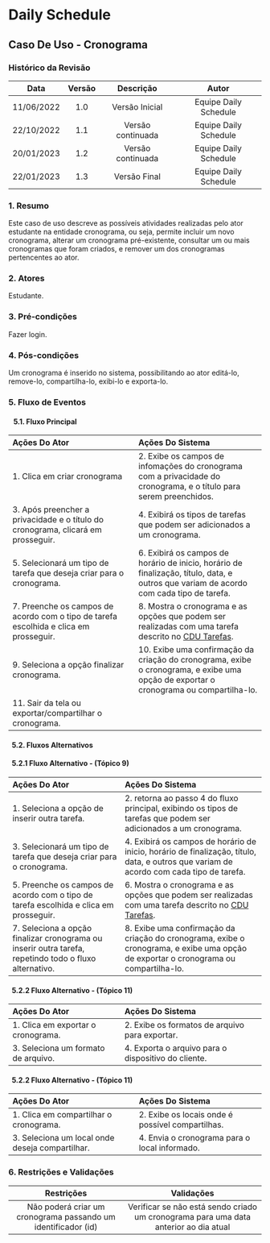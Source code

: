 # Daily Schedule 

## Caso De Uso - Cronograma 

### Histórico da Revisão 

| Data | Versão | Descrição | Autor |
| :-----: | :-----: | :-----: | :-----: |
| 11/06/2022 | 1.0 | Versão Inicial | Equipe Daily Schedule |
| 22/10/2022 | 1.1 | Versão continuada | Equipe Daily Schedule |
| 20/01/2023 | 1.2 | Versão continuada | Equipe Daily Schedule |
| 22/01/2023 | 1.3 | Versão Final | Equipe Daily Schedule |

### 1. Resumo
Este caso de uso descreve as possíveis atividades realizadas pelo ator estudante na entidade cronograma, ou seja, permite incluir um novo cronograma, alterar um cronograma pré-existente, consultar um ou mais cronogramas que foram criados, e remover um dos cronogramas pertencentes ao ator.

### 2. Atores
Estudante.

### 3. Pré-condições
Fazer login.

### 4. Pós-condições
Um cronograma é inserido no sistema, possibilitando ao ator editá-lo, remove-lo, compartilha-lo, exibi-lo e exporta-lo.

### 5. Fluxo de Eventos<br>
#### &nbsp;&nbsp;&nbsp;5.1. Fluxo Principal
| Ações Do Ator | Ações Do Sistema |
| :----- | :----- |
| 1. Clica em criar cronograma | 2. Exibe os campos de infomações do cronograma com a privacidade do cronograma, e o título para serem preenchidos.|
| 3. Após preencher a privacidade e o título do cronograma, clicará em prosseguir. | 4. Exibirá os tipos de tarefas que podem ser adicionados a um cronograma. |
| 5. Selecionará um tipo de tarefa que deseja criar para o cronograma. | 6. Exibirá os campos de horário de inicio, horário de finalização, título, data, e outros que variam de acordo com cada tipo de tarefa. |
| 7. Preenche os campos de acordo com o tipo de tarefa escolhida e clica em prosseguir. | 8. Mostra o cronograma e as opções que podem ser realizadas com uma tarefa descrito no [CDU Tarefas](https://github.com/tads-cnat/dailyschedule/blob/doc-api/docs/cdu/Tarefa.md). |
| 9. Seleciona a opção finalizar cronograma. | 10. Exibe uma confirmação da criação do cronograma, exibe o cronograma, e exibe uma opção de exportar o cronograma ou compartilha-lo. |
| 11. Sair da tela ou exportar/compartilhar o cronograma. |  |

#### &nbsp; 5.2. Fluxos Alternativos

#### &nbsp; 5.2.1 Fluxo Alternativo - (Tópico 9)
| Ações Do Ator | Ações Do Sistema |
| :----- | :----- |
| 1. Seleciona a opção de inserir outra tarefa. | 2. retorna ao passo 4 do fluxo principal, exibindo os tipos de tarefas que podem ser adicionados a um cronograma. |
| 3. Selecionará um tipo de tarefa que deseja criar para o cronograma. | 4. Exibirá os campos de horário de inicio, horário de finalização, título, data, e outros que variam de acordo com cada tipo de tarefa. |
| 5. Preenche os campos de acordo com o tipo de tarefa escolhida e clica em prosseguir. | 6. Mostra o cronograma e as opções que podem ser realizadas com uma tarefa descrito no [CDU Tarefas](https://github.com/tads-cnat/dailyschedule/blob/doc-api/docs/cdu/Tarefa.md).|
| 7. Seleciona a opção finalizar cronograma ou inserir outra tarefa, repetindo todo o fluxo alternativo. | 8. Exibe uma confirmação da criação do cronograma, exibe o cronograma, e exibe uma opção de exportar o cronograma ou compartilha-lo. |

#### &nbsp; 5.2.2 Fluxo Alternativo - (Tópico 11)
| Ações Do Ator | Ações Do Sistema |
| :----- | :----- |
| 1. Clica em exportar o cronograma. | 2. Exibe os formatos de arquivo para exportar. |
| 3. Seleciona um formato de arquivo. | 4. Exporta o arquivo para o dispositivo do cliente. |

#### &nbsp; 5.2.2 Fluxo Alternativo - (Tópico 11)
| Ações Do Ator | Ações Do Sistema |
| :----- | :----- |
| 1. Clica em compartilhar o cronograma. | 2. Exibe os locais onde é possível compartilhas. |
| 3. Seleciona um local onde deseja compartilhar. | 4. Envia o cronograma para o local informado. |

### 6. Restrições e Validações
| Restrições | Validações |
| :-----: | :-----: |
| Não poderá criar um cronograma passando um identificador (id) | Verificar se não está sendo criado um cronograma para uma data anterior ao dia atual |
